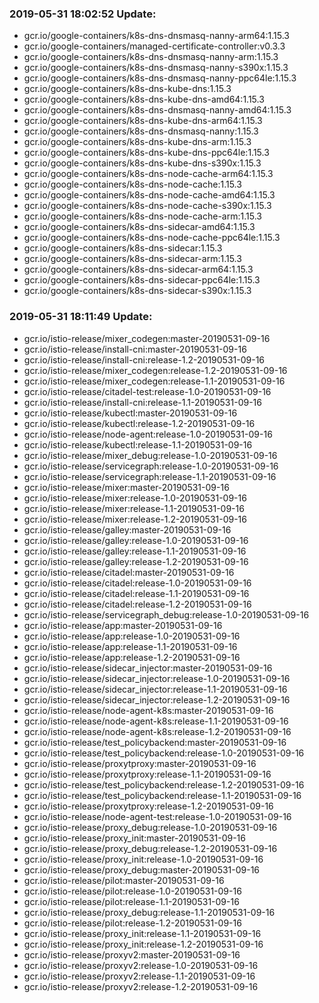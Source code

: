 ### 2019-05-31 18:02:52 Update:

- gcr.io/google-containers/k8s-dns-dnsmasq-nanny-arm64:1.15.3
- gcr.io/google-containers/managed-certificate-controller:v0.3.3
- gcr.io/google-containers/k8s-dns-dnsmasq-nanny-arm:1.15.3
- gcr.io/google-containers/k8s-dns-dnsmasq-nanny-s390x:1.15.3
- gcr.io/google-containers/k8s-dns-dnsmasq-nanny-ppc64le:1.15.3
- gcr.io/google-containers/k8s-dns-kube-dns:1.15.3
- gcr.io/google-containers/k8s-dns-kube-dns-amd64:1.15.3
- gcr.io/google-containers/k8s-dns-dnsmasq-nanny-amd64:1.15.3
- gcr.io/google-containers/k8s-dns-kube-dns-arm64:1.15.3
- gcr.io/google-containers/k8s-dns-dnsmasq-nanny:1.15.3
- gcr.io/google-containers/k8s-dns-kube-dns-arm:1.15.3
- gcr.io/google-containers/k8s-dns-kube-dns-ppc64le:1.15.3
- gcr.io/google-containers/k8s-dns-kube-dns-s390x:1.15.3
- gcr.io/google-containers/k8s-dns-node-cache-arm64:1.15.3
- gcr.io/google-containers/k8s-dns-node-cache:1.15.3
- gcr.io/google-containers/k8s-dns-node-cache-amd64:1.15.3
- gcr.io/google-containers/k8s-dns-node-cache-s390x:1.15.3
- gcr.io/google-containers/k8s-dns-node-cache-arm:1.15.3
- gcr.io/google-containers/k8s-dns-sidecar-amd64:1.15.3
- gcr.io/google-containers/k8s-dns-node-cache-ppc64le:1.15.3
- gcr.io/google-containers/k8s-dns-sidecar:1.15.3
- gcr.io/google-containers/k8s-dns-sidecar-arm:1.15.3
- gcr.io/google-containers/k8s-dns-sidecar-arm64:1.15.3
- gcr.io/google-containers/k8s-dns-sidecar-ppc64le:1.15.3
- gcr.io/google-containers/k8s-dns-sidecar-s390x:1.15.3
### 2019-05-31 18:11:49 Update:

- gcr.io/istio-release/mixer_codegen:master-20190531-09-16
- gcr.io/istio-release/install-cni:master-20190531-09-16
- gcr.io/istio-release/install-cni:release-1.2-20190531-09-16
- gcr.io/istio-release/mixer_codegen:release-1.2-20190531-09-16
- gcr.io/istio-release/mixer_codegen:release-1.1-20190531-09-16
- gcr.io/istio-release/citadel-test:release-1.0-20190531-09-16
- gcr.io/istio-release/install-cni:release-1.1-20190531-09-16
- gcr.io/istio-release/kubectl:master-20190531-09-16
- gcr.io/istio-release/kubectl:release-1.2-20190531-09-16
- gcr.io/istio-release/node-agent:release-1.0-20190531-09-16
- gcr.io/istio-release/kubectl:release-1.1-20190531-09-16
- gcr.io/istio-release/mixer_debug:release-1.0-20190531-09-16
- gcr.io/istio-release/servicegraph:release-1.0-20190531-09-16
- gcr.io/istio-release/servicegraph:release-1.1-20190531-09-16
- gcr.io/istio-release/mixer:master-20190531-09-16
- gcr.io/istio-release/mixer:release-1.0-20190531-09-16
- gcr.io/istio-release/mixer:release-1.1-20190531-09-16
- gcr.io/istio-release/mixer:release-1.2-20190531-09-16
- gcr.io/istio-release/galley:master-20190531-09-16
- gcr.io/istio-release/galley:release-1.0-20190531-09-16
- gcr.io/istio-release/galley:release-1.1-20190531-09-16
- gcr.io/istio-release/galley:release-1.2-20190531-09-16
- gcr.io/istio-release/citadel:master-20190531-09-16
- gcr.io/istio-release/citadel:release-1.0-20190531-09-16
- gcr.io/istio-release/citadel:release-1.1-20190531-09-16
- gcr.io/istio-release/citadel:release-1.2-20190531-09-16
- gcr.io/istio-release/servicegraph_debug:release-1.0-20190531-09-16
- gcr.io/istio-release/app:master-20190531-09-16
- gcr.io/istio-release/app:release-1.0-20190531-09-16
- gcr.io/istio-release/app:release-1.1-20190531-09-16
- gcr.io/istio-release/app:release-1.2-20190531-09-16
- gcr.io/istio-release/sidecar_injector:master-20190531-09-16
- gcr.io/istio-release/sidecar_injector:release-1.0-20190531-09-16
- gcr.io/istio-release/sidecar_injector:release-1.1-20190531-09-16
- gcr.io/istio-release/sidecar_injector:release-1.2-20190531-09-16
- gcr.io/istio-release/node-agent-k8s:master-20190531-09-16
- gcr.io/istio-release/node-agent-k8s:release-1.1-20190531-09-16
- gcr.io/istio-release/node-agent-k8s:release-1.2-20190531-09-16
- gcr.io/istio-release/test_policybackend:master-20190531-09-16
- gcr.io/istio-release/test_policybackend:release-1.0-20190531-09-16
- gcr.io/istio-release/proxytproxy:master-20190531-09-16
- gcr.io/istio-release/proxytproxy:release-1.1-20190531-09-16
- gcr.io/istio-release/test_policybackend:release-1.2-20190531-09-16
- gcr.io/istio-release/test_policybackend:release-1.1-20190531-09-16
- gcr.io/istio-release/proxytproxy:release-1.2-20190531-09-16
- gcr.io/istio-release/node-agent-test:release-1.0-20190531-09-16
- gcr.io/istio-release/proxy_debug:release-1.0-20190531-09-16
- gcr.io/istio-release/proxy_init:master-20190531-09-16
- gcr.io/istio-release/proxy_debug:release-1.2-20190531-09-16
- gcr.io/istio-release/proxy_init:release-1.0-20190531-09-16
- gcr.io/istio-release/proxy_debug:master-20190531-09-16
- gcr.io/istio-release/pilot:master-20190531-09-16
- gcr.io/istio-release/pilot:release-1.0-20190531-09-16
- gcr.io/istio-release/pilot:release-1.1-20190531-09-16
- gcr.io/istio-release/proxy_debug:release-1.1-20190531-09-16
- gcr.io/istio-release/pilot:release-1.2-20190531-09-16
- gcr.io/istio-release/proxy_init:release-1.1-20190531-09-16
- gcr.io/istio-release/proxy_init:release-1.2-20190531-09-16
- gcr.io/istio-release/proxyv2:master-20190531-09-16
- gcr.io/istio-release/proxyv2:release-1.0-20190531-09-16
- gcr.io/istio-release/proxyv2:release-1.1-20190531-09-16
- gcr.io/istio-release/proxyv2:release-1.2-20190531-09-16
